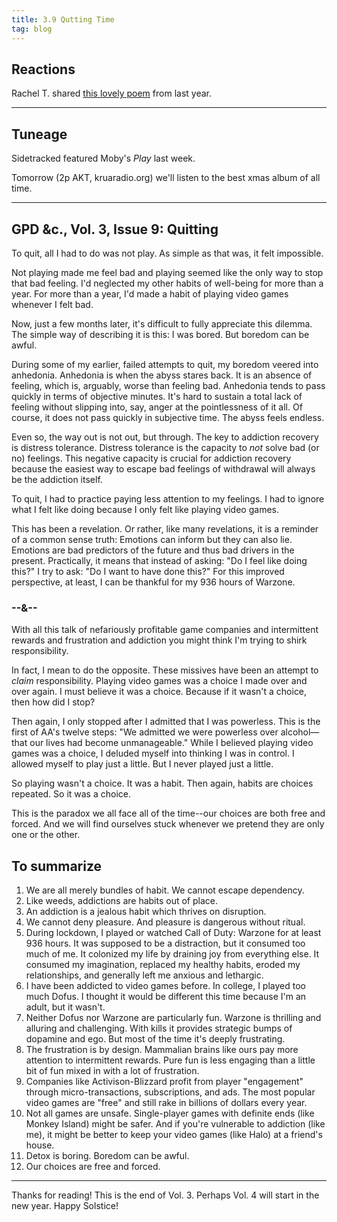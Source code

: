 ```yaml
---
title: 3.9 Qutting Time
tag: blog
---
```


## Reactions

Rachel T. shared [this lovely poem](https://docs.google.com/document/d/1MRdnNOFEcBbRojKtmGnN-9KlDk_6eyprFwK01rH5AY0/edit) from last year.

---

## Tuneage

Sidetracked featured Moby's *Play* last week.

Tomorrow (2p AKT, kruaradio.org) we'll listen to the best xmas album of all time.

---

## GPD &c., Vol. 3, Issue 9: Quitting

To quit, all I had to do was not play. As simple as that was, it felt impossible.

Not playing made me feel bad and playing seemed like the only way to stop that bad feeling. I'd neglected my other habits of well-being for more than a year. For more than a year, I'd made a habit of playing video games whenever I felt bad.

Now, just a few months later, it's difficult to fully appreciate this dilemma. The simple way of describing it is this: I was bored. But boredom can be awful.

During some of my earlier, failed attempts to quit, my boredom veered into anhedonia. Anhedonia is when the abyss stares back. It is an absence of feeling, which is, arguably, worse than feeling bad. Anhedonia tends to pass quickly in terms of objective minutes. It's hard to sustain a total lack of feeling without slipping into, say, anger at the pointlessness of it all. Of course, it does not pass quickly in subjective time. The abyss feels endless.

Even so, the way out is not out, but through. The key to addiction recovery is distress tolerance. Distress tolerance is the capacity to *not* solve bad (or no) feelings. This negative capacity is crucial for addiction recovery because the easiest way to escape bad feelings of withdrawal will always be the addiction itself.

To quit, I had to practice paying less attention to my feelings. I had to ignore what I felt like doing because I only felt like playing video games.

This has been a revelation. Or rather, like many revelations, it is a reminder of a common sense truth: Emotions can inform but they can also lie. Emotions are bad predictors of the future and thus bad drivers in the present. Practically, it means that instead of asking: "Do I feel like doing this?" I try to ask: "Do I want to have done this?" For this improved perspective, at least, I can be thankful for my 936 hours of Warzone.

### --&--

With all this talk of nefariously profitable game companies and intermittent rewards and frustration and addiction you might think I'm trying to shirk responsibility.

In fact, I mean to do the opposite. These missives have been an attempt to *claim* responsibility. Playing video games was a choice I made over and over again. I must believe it was a choice. Because if it wasn't a choice, then how did I stop?

Then again, I only stopped after I admitted that I was powerless. This is the first of AA's twelve steps: "We admitted we were powerless over alcohol—that our lives had become unmanageable." While I believed playing video games was a choice, I deluded myself into thinking I was in control. I allowed myself to play just a little. But I never played just a little.

So playing wasn't a choice. It was a habit. Then again, habits are choices repeated. So it was a choice.

This is the paradox we all face all of the time--our choices are both free and forced. And we will find ourselves stuck whenever we pretend they are only one or the other.

## To summarize

1. We are all merely bundles of habit. We cannot escape dependency.
2. Like weeds, addictions are habits out of place.
3. An addiction is a jealous habit which thrives on disruption.
4. We cannot deny pleasure. And pleasure is dangerous without ritual.
5. During lockdown, I played or watched Call of Duty: Warzone for at least 936 hours. It was supposed to be a distraction, but it consumed too much of me. It colonized my life by draining joy from everything else. It consumed my imagination, replaced my healthy habits, eroded my relationships, and generally left me anxious and lethargic.
6. I have been addicted to video games before. In college, I played too much Dofus. I thought it would be different this time because I'm an adult, but it wasn't.
7. Neither Dofus nor Warzone are particularly fun. Warzone is thrilling and alluring and challenging. With kills it provides strategic bumps of dopamine and ego. But most of the time it's deeply frustrating.
8. The frustration is by design. Mammalian brains like ours pay more attention to intermittent rewards. Pure fun is less engaging than a little bit of fun mixed in with a lot of frustration.
9. Companies like Activison-Blizzard profit from player "engagement" through micro-transactions, subscriptions, and ads. The most popular video games are "free" and still rake in billions of dollars every year.
10. Not all games are unsafe. Single-player games with definite ends (like Monkey Island) might be safer. And if you're vulnerable to addiction (like me), it might be better to keep your video games (like Halo) at a friend's house.
11. Detox is boring. Boredom can be awful.
12. Our choices are free and forced.

---

Thanks for reading! This is the end of Vol. 3. Perhaps Vol. 4 will start in the new year. Happy Solstice!
